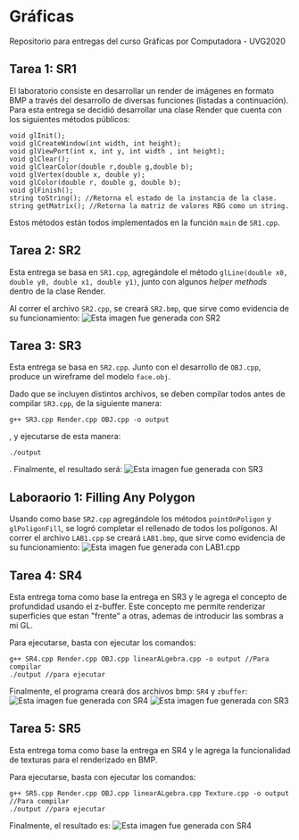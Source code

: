 # Gráficas
Repositorio para entregas del curso Gráficas por Computadora - UVG2020

## Tarea 1: SR1

El laboratorio consiste en desarrollar un render de imágenes en formato BMP a través del desarrollo de diversas funciones (listadas a continuación). Para esta entrega se decidió desarrollar una clase Render que cuenta con los siguientes métodos públicos:
```
void glInit();
void glCreateWindow(int width, int height);
void glViewPort(int x, int y, int width , int height);
void glClear();
void glClearColor(double r,double g,double b);
void glVertex(double x, double y);
void glColor(double r, double g, double b);
void glFinish();
string toString(); //Retorna el estado de la instancia de la clase.
string getMatrix(); //Retorna la matriz de valores RBG como un string.
```

Estos métodos están todos implementados en la función ```main``` de ```SR1.cpp```.

## Tarea 2: SR2

Esta entrega se basa en ```SR1.cpp```, agregándole el método ```glLine(double x0, double y0, double x1, double y1)```, junto con algunos _helper methods_ dentro de la clase Render. 

Al correr el archivo ```SR2.cpp```, se creará ```SR2.bmp```, que sirve como evidencia de su funcionamiento:
![Esta imagen fue generada con SR2](./SR2.bmp "SR2")

## Tarea 3: SR3

Esta entrega se basa en ```SR2.cpp```. Junto con el desarrollo de ```OBJ.cpp```, produce un wireframe del modelo ```face.obj```.

Dado que se incluyen distintos archivos, se deben compilar todos antes de compilar ```SR3.cpp```, de la siguiente manera:
```
g++ SR3.cpp Render.cpp OBJ.cpp -o output
```
, y ejecutarse de esta manera:
```
./output
```
. Finalmente, el resultado será:
![Esta imagen fue generada con SR3](./Render.bmp "Render")
## Laboraorio 1: Filling Any Polygon

Usando como base ```SR2.cpp``` agregándole los métodos ```pointOnPoligon``` y ```glPoligonFill```, se logró completar el rellenado de todos los polígonos. Al correr el archivo ```LAB1.cpp``` se creará ```LAB1.bmp```, que sirve como evidencia de su funcionamiento:
![Esta imagen fue generada con LAB1.cpp](./LAB1.bmp "LAB1")

## Tarea 4: SR4

Esta entrega toma como base la entrega en SR3 y le agrega el concepto de profundidad usando el z-buffer. Este concepto me permite renderizar superficies que estan "frente" a otras, ademas de introducir las sombras a mi GL.

Para ejecutarse, basta con ejecutar los comandos:
```
g++ SR4.cpp Render.cpp OBJ.cpp linearALgebra.cpp -o output //Para compilar
./output //para ejecutar
```

Finalmente, el programa creará dos archivos bmp: ```SR4``` y ```zbuffer```:
![Esta imagen fue generada con SR4](./SR4.bmp "SR4")
![Esta imagen fue generada con SR3](./zbuffer.bmp "Z - BUFFER")

## Tarea 5: SR5

Esta entrega toma como base la entrega en SR4 y le agrega la funcionalidad de texturas para el renderizado en BMP.

Para ejecutarse, basta con ejecutar los comandos:
```
g++ SR5.cpp Render.cpp OBJ.cpp linearALgebra.cpp Texture.cpp -o output //Para compilar
./output //para ejecutar
```

Finalmente, el resultado es:
![Esta imagen fue generada con SR4](./SR5.bmp "SR5")
